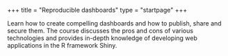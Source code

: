 +++
title = "Reproducible dashboards"
type = "startpage"
+++

Learn how to create compelling dashboards and how to publish, share and secure them. The course discusses the pros and cons of various technologies and provides in-depth knowledge of developing web applications in the R framework Shiny.

<!--more-->

